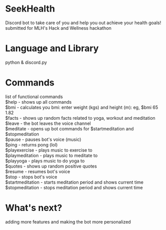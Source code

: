 # SeekHealth
Discord bot to take care of you and help you out achieve your health goals!
submitted for MLH's Hack and Wellness hackathon

# Language and Library
python & discord.py

# Commands
list of functional commands <br />
$help            - shows up all commands <br />
$bmi             - calculates you bmi: enter weight (kgs) and height (m): eg, $bmi 65 1.82 <br />
$facts           - shows up random facts related to yoga, workout and meditation <br />
$leave           - the bot leaves the voice channel <br />
$meditate        - opens up bot commands for $startmeditation and $stopmeditation <br />
$pause           - pauses bot's voice (music) <br />
$ping            - returns pong (lol) <br />
$playexercise    - plays music to exercise to <br />
$playmeditation  - plays music to meditate to <br />
$playyoga        - plays music to do yoga to <br />
$quotes          - shows up random positive quotes <br />
$resume          - resumes bot's voice <br />
$stop            - stops bot's voice <br />
$startmeditation - starts meditation period and shows current time <br />
$stopmeditation  - stops meditation period and shows current time <br />

# What's next?
adding more features and making the bot more personalized
